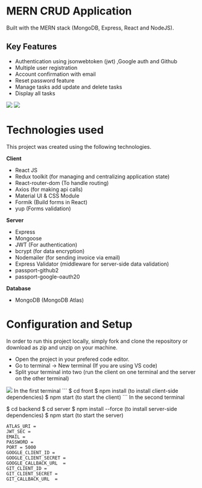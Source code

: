 # MERN CRUD Application
Built with the MERN stack (MongoDB, Express, React and NodeJS).

## Key Features
* Authentication using jsonwebtoken (jwt) ,Google auth and Github
* Multiple user registration
* Account confirmation with email
* Reset password feature
* Manage tasks add update and delete tasks
* Display all tasks
 <img src="capteur.PNG"  />
 <img src="capteur1.PNG"/>


# Technologies used
This project was created using the following technologies.

**Client**

* React JS
* Redux toolkit (for managing and centralizing application state)
* React-router-dom (To handle routing)
* Axios (for making api calls)
* Material UI & CSS Module 
* Formik (Build forms in React)
* yup (Forms validation)

**Server**

* Express
* Mongoose
* JWT (For authentication)
* bcrypt (for data encryption)
* Nodemailer (for sending invoice via email)
* Express Validator (middleware for server-side data validation)
* passport-github2
* passport-google-oauth20

**Database**

* MongoDB (MongoDB Atlas)

# Configuration and Setup
In order to run this project locally, simply fork and clone the repository or download as zip and unzip on your machine.

* Open the project in your prefered code editor.
* Go to terminal -> New terminal (If you are using VS code)
* Split your terminal into two (run the client on one terminal and the server on the other terminal)
 <img src="image.png"  />
In the first terminal
```
$ cd front
$ npm install (to install client-side dependencies)
$ npm start (to start the client)
```
In the second terminal


$ cd backend 
$ cd server
$ npm install --force (to install server-side dependencies)
$ npm start (to start the server)
```
ATLAS_URI = 
JWT_SEC = 
EMAIL =
PASSWORD =
PORT = 5000
GOOGLE_CLIENT_ID =
GOOGLE_CLIENT_SECRET =
GOOGLE_CALLBACK_URL  =
GIT_CLIENT_ID =
GIT_CLIENT_SECRET =
GIT_CALLBACK_URL  =
```
```
